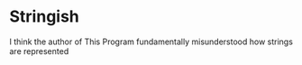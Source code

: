 # Stringish

I think the author of This Program fundamentally misunderstood how strings are represented
